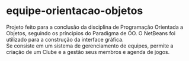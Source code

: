 # equipe-orientacao-objetos

Projeto feito para a conclusão da disciplina de Programação Orientada a Objetos, seguindo os príncipios do Paradigma de OO. O NetBeans foi utilizado para a construção da interface gráfica.
<br>Se consiste em um sistema de gerenciamento de equipes, permite a criação de um Clube e a gestão seus membros e agenda de jogos.
